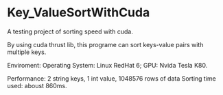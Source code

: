 # Key_ValueSortWithCuda

A testing project of sorting speed with cuda.

By using cuda thrust lib, this programe can sort keys-value pairs with multiple keys.

Enviroment:
Operating System: Linux RedHat 6; 
GPU: Nvida Tesla K80.

Performance:
2 string keys, 1 int value, 1048576 rows of data
Sorting time used: aboust 860ms.
